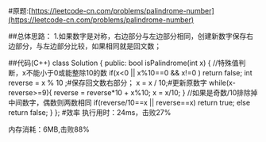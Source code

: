 #原题:[https://leetcode-cn.com/problems/palindrome-number](https://leetcode-cn.com/problems/palindrome-number)

##总体思路：
1.如果数字是对称，右边部分与左边部分相同，创建新数字保存右边部分，与左边部分比较，如果相同就是回文数；

##代码(C++)
    class Solution {
    public:
    bool isPalindrome(int x) {
		//特殊值判断，x不能小于0或能整除10的数
    	if(x<0 || x%10==0 && x!=0 ) return false;
    	int reverse = x % 10 ;#保存回文数右部分；
    	x = x / 10;#更新原数字
    	while(x-reverse>=9){
    		reverse = reverse*10 + x%10;
    		x = x/10;
    	}
		//如果是奇数/10排除掉中间数字，偶数则两数相同
    	if(reverse/10==x || reverse==x) return true;
    	else return false;
    	}
   	};
#效率
执行用时：24ms，击败27%

内存消耗：6MB,击败88%